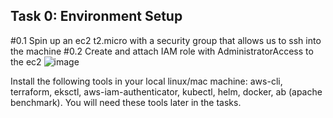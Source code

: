 ## Task 0: Environment Setup
  #0.1 Spin up an ec2 t2.micro with a security group that allows us to ssh into the machine
  #0.2 Create and attach IAM role with AdministratorAccess to the ec2
  ![image](https://user-images.githubusercontent.com/97882602/180923880-913c0142-2515-4702-a23a-85328d1b277b.png)

  

Install the following tools in your local linux/mac machine: aws-cli, terraform, eksctl, aws-iam-authenticator, kubectl, helm, docker, ab (apache benchmark). You will need these tools later in the tasks. 

